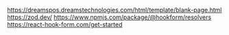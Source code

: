 https://dreamspos.dreamstechnologies.com/html/template/blank-page.html
https://zod.dev/
https://www.npmjs.com/package/@hookform/resolvers
https://react-hook-form.com/get-started
